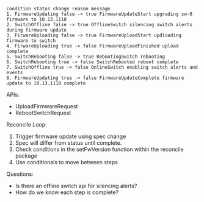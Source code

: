 ```
condition status change reason message 
1. FirmwareUpdating false -> true FirmwareUpdateStart upgrading sw-0 firmware to 10.13.1110 
2. SwitchOffline false -> true OfflineSwitch silencing switch alerts during firmware update 
3. FirwareUploading false -> true FirmwareUploadStart updloading firmware to switch 
4. FirwareUploading true -> false FirmwareUploadFinished upload complete 
5. SwitchRebooting false -> true RebootingSwitch rebooting 
6. SwitchRebooting true -> false SwitchRebooted reboot complete 
7. SwitchOffline true -> false OnlineSwitch enabling switch alerts and events 
8. FirmwareUpdating true -> false FirmwareUpdateComplete firmware update to 10.13.1110 complete
```

APIs:
- UploadFirmwareRequest
- RebootSwitchRequest

Reconcile Loop:
1. Trigger firmware update using spec change
2. Spec will differ from status until complete. 
3. Check conditions in the setFwVersion function within the reconcile package
4. Use conditionals to move between steps

Questions:
- Is there an offline switch api for silencing alerts?
- How do we know each step is complete?